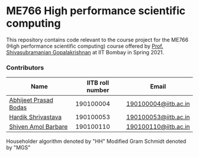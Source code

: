 # ME766 High performance scientific computing

This repository contains code relevant to the course project for the
ME766 (High performance scientific computing) course offered by
[Prof. Shivasubramanian Gopalakrishnan](https://www.me.iitb.ac.in/?q=faculty/Prof.%20Shivasubramanian%20Gopalakrishnan)
at IIT Bombay in Spring 2021.

### Contributors

|Name|IITB roll number|Email|
|-|-|-|
|[Abhijeet Prasad Bodas](https://github.com/abhijeetbodas2001)|190100004|190100004@iitb.ac.in|
|[Hardik Shrivastava](https://github.com/1027hardik)|190100053|190100053@iitb.ac.in|
|[Shiven Amol Barbare](https://github.com/bshiven01)|190100110|190100110@iitb.ac.in|

Householder algorithm denoted by "HH"
Modified Gram Schmidt denoted by "MGS"
